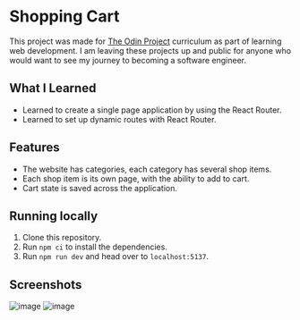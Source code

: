 # Shopping Cart

This project was made for [The Odin Project](https://www.theodinproject.com/) curriculum as part of learning web development. I am leaving these projects up and public for anyone who would want to see my journey to becoming a software engineer. 

## What I Learned

- Learned to create a single page application by using the React Router.
- Learned to set up dynamic routes with React Router.

## Features

- The website has categories, each category has several shop items.
- Each shop item is its own page, with the ability to add to cart.
- Cart state is saved across the application.

## Running locally

1. Clone this repository.
2. Run `npm ci` to install the dependencies.
3. Run `npm run dev` and head over to `localhost:5137`.

## Screenshots

![image](https://github.com/user-attachments/assets/d84c4609-bb7f-4ae1-9cde-732ca534ca27)
![image](https://github.com/user-attachments/assets/82e2c0bb-33cf-4326-89f5-240b55de4f71)

